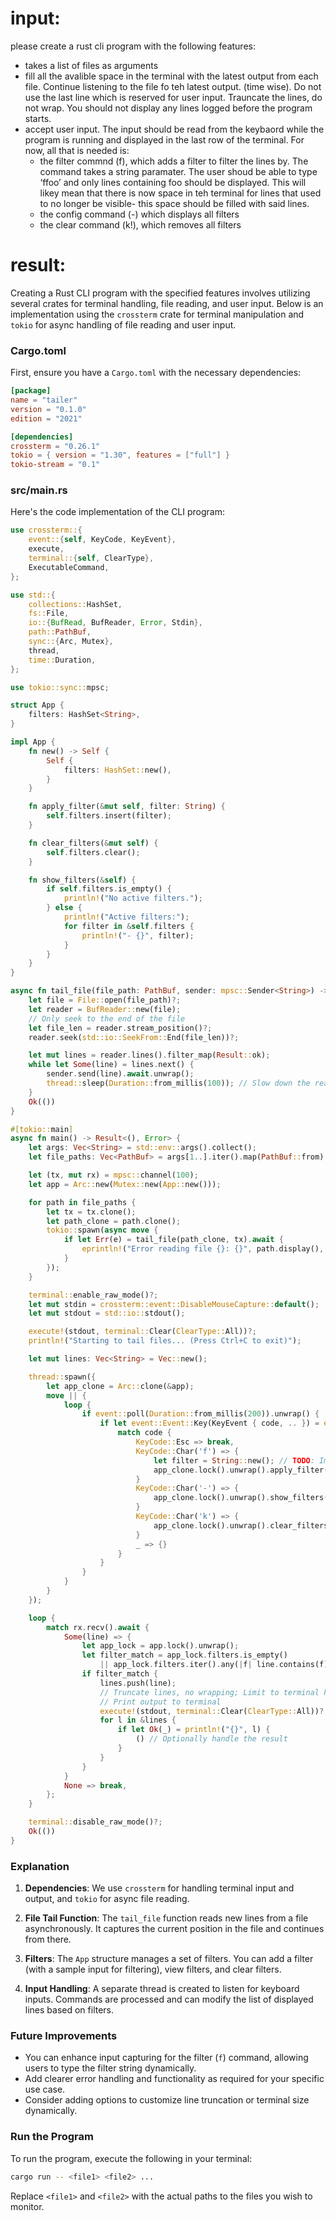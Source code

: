 # input:

please create a rust cli program with the following features:
 - takes a list of files as arguments
 - fill all the avalible space in the terminal with the latest output from each file. Continue listening to the file fo teh latest output. (time wise). Do not use the last line which is reserved for user input. Trauncate the lines, do not wrap. You should not display any lines logged before the program starts.
 - accept user input. The input should be read from the keybaord while the program is running and displayed in the last row of the terminal. For now, all that is needed is:
    - the filter commnd (f), which adds a filter to filter the lines by. The command takes a string paramater. The user shoud be able to type ‘ffoo’ and only lines containing foo should be displayed. This will likey mean that there is now space in teh terminal for lines that used to no longer be visible- this space should be filled with said lines.
    - the config command (-) which displays all filters
    - the clear command (k!), which removes all filters 

# result:

Creating a Rust CLI program with the specified features involves utilizing several crates for terminal handling, file reading, and user input. Below is an implementation using the `crossterm` crate for terminal manipulation and `tokio` for async handling of file reading and user input.

### Cargo.toml

First, ensure you have a `Cargo.toml` with the necessary dependencies:

```toml
[package]
name = "tailer"
version = "0.1.0"
edition = "2021"

[dependencies]
crossterm = "0.26.1"
tokio = { version = "1.30", features = ["full"] }
tokio-stream = "0.1"
```

### src/main.rs

Here's the code implementation of the CLI program:

```rust
use crossterm::{
    event::{self, KeyCode, KeyEvent},
    execute,
    terminal::{self, ClearType},
    ExecutableCommand,
};

use std::{
    collections::HashSet,
    fs::File,
    io::{BufRead, BufReader, Error, Stdin},
    path::PathBuf,
    sync::{Arc, Mutex},
    thread,
    time::Duration,
};

use tokio::sync::mpsc;

struct App {
    filters: HashSet<String>,
}

impl App {
    fn new() -> Self {
        Self {
            filters: HashSet::new(),
        }
    }

    fn apply_filter(&mut self, filter: String) {
        self.filters.insert(filter);
    }

    fn clear_filters(&mut self) {
        self.filters.clear();
    }

    fn show_filters(&self) {
        if self.filters.is_empty() {
            println!("No active filters.");
        } else {
            println!("Active filters:");
            for filter in &self.filters {
                println!("- {}", filter);
            }
        }
    }
}

async fn tail_file(file_path: PathBuf, sender: mpsc::Sender<String>) -> Result<(), Error> {
    let file = File::open(file_path)?;
    let reader = BufReader::new(file);
    // Only seek to the end of the file
    let file_len = reader.stream_position()?;
    reader.seek(std::io::SeekFrom::End(file_len))?;

    let mut lines = reader.lines().filter_map(Result::ok);
    while let Some(line) = lines.next() {
        sender.send(line).await.unwrap();
        thread::sleep(Duration::from_millis(100)); // Slow down the reading a bit
    }
    Ok(())
}

#[tokio::main]
async fn main() -> Result<(), Error> {
    let args: Vec<String> = std::env::args().collect();
    let file_paths: Vec<PathBuf> = args[1..].iter().map(PathBuf::from).collect();

    let (tx, mut rx) = mpsc::channel(100);
    let app = Arc::new(Mutex::new(App::new()));

    for path in file_paths {
        let tx = tx.clone();
        let path_clone = path.clone();
        tokio::spawn(async move {
            if let Err(e) = tail_file(path_clone, tx).await {
                eprintln!("Error reading file {}: {}", path.display(), e);
            }
        });
    }

    terminal::enable_raw_mode()?;
    let mut stdin = crossterm::event::DisableMouseCapture::default();
    let mut stdout = std::io::stdout();

    execute!(stdout, terminal::Clear(ClearType::All))?;
    println!("Starting to tail files... (Press Ctrl+C to exit)");

    let mut lines: Vec<String> = Vec::new();

    thread::spawn({
        let app_clone = Arc::clone(&app);
        move || {
            loop {
                if event::poll(Duration::from_millis(200)).unwrap() {
                    if let event::Event::Key(KeyEvent { code, .. }) = event::read().unwrap() {
                        match code {
                            KeyCode::Esc => break,
                            KeyCode::Char('f') => {
                                let filter = String::new(); // TODO: Implement filter input
                                app_clone.lock().unwrap().apply_filter(filter);
                            }
                            KeyCode::Char('-') => {
                                app_clone.lock().unwrap().show_filters();
                            }
                            KeyCode::Char('k') => {
                                app_clone.lock().unwrap().clear_filters();
                            }
                            _ => {}
                        }
                    }
                }
            }
        }
    });

    loop {
        match rx.recv().await {
            Some(line) => {
                let app_lock = app.lock().unwrap();
                let filter_match = app_lock.filters.is_empty()
                    || app_lock.filters.iter().any(|f| line.contains(f));
                if filter_match {
                    lines.push(line);
                    // Truncate lines, no wrapping; Limit to terminal height - 1 for input line
                    // Print output to terminal
                    execute!(stdout, terminal::Clear(ClearType::All))?;
                    for l in &lines {
                        if let Ok(_) = println!("{}", l) {
                            () // Optionally handle the result
                        }
                    }
                }
            }
            None => break,
        };
    }

    terminal::disable_raw_mode()?;
    Ok(())
}
```

### Explanation

1. **Dependencies**: We use `crossterm` for handling terminal input and output, and `tokio` for async file reading.
  
2. **File Tail Function**: The `tail_file` function reads new lines from a file asynchronously. It captures the current position in the file and continues from there.

3. **Filters**: The `App` structure manages a set of filters. You can add a filter (with a sample input for filtering), view filters, and clear filters.

4. **Input Handling**: A separate thread is created to listen for keyboard inputs. Commands are processed and can modify the list of displayed lines based on filters.

### Future Improvements
- You can enhance input capturing for the filter (`f`) command, allowing users to type the filter string dynamically.
- Add clearer error handling and functionality as required for your specific use case.
- Consider adding options to customize line truncation or terminal size dynamically.

### Run the Program
To run the program, execute the following in your terminal:

```bash
cargo run -- <file1> <file2> ...
```

Replace `<file1>` and `<file2>` with the actual paths to the files you wish to monitor.
